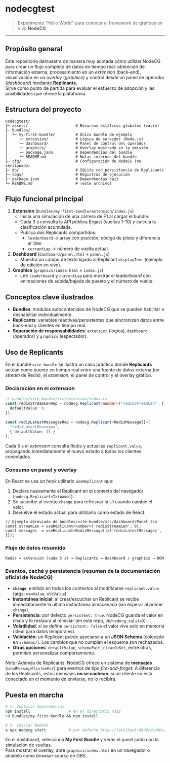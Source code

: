 # nodecgtest

> Experimento “Hello World” para conocer el framework de gráficos en vivo **NodeCG**

---

## Propósito general
Este repositorio demuestra de manera muy acotada cómo utilizar NodeCG para crear un flujo completo de datos en tiempo real: obtención de información externa, procesamiento en un _extension_ (back-end), visualización en un *overlay* (_graphics_) y control desde un panel de operador (_dashboard_) mediante **Replicants**.  
Sirve como punto de partida para evaluar el esfuerzo de adopción y las posibilidades que ofrece la plataforma.

## Estructura del proyecto
```
nodecgtest/
├─ assets/                     # Recursos estáticos globales (vacío)
├─ bundles/
│  └─ my-first-bundle/         # Único bundle de ejemplo
│     ├─ extension/            # Lógica de servidor (Node.js)
│     ├─ dashboard/            # Panel de control del operador
│     ├─ graphics/             # Overlay mostrado en la emisión
│     ├─ package.json          # Dependencias del bundle
│     └─ README.md             # Notas internas del bundle
├─ cfg/                        # Configuración de NodeCG (no versionado)
├─ db/                         # SQLite con persistencia de Replicants
├─ logs/                       # Registros de ejecución
├─ package.json                # Dependencias raíz
└─ README.md                   # (este archivo)
```

## Flujo funcional principal
1. **Extension** (`bundles/my-first-bundle/extension/index.js`)
   * Inicia una simulación de una carrera de F1 al cargar el bundle.
   * Cada 3 s consulta la API pública Ergast (vueltas 1-10) y calcula la clasificación acumulada.
   * Publica dos Replicants compartidos:
     * `leaderboard` → array con posición, código de piloto y diferencia al líder.
     * `currentLap` → número de vuelta actual.
2. **Dashboard** (`dashboard/panel.html` + `panel.js`)
   * Muestra un campo de texto ligado al Replicant `displayText` (ejemplo de edición en vivo).
3. **Graphics** (`graphics/index.html` + `index.js`)
   * Lee `leaderboard` y `currentLap` para mostrar el *leaderboard* con animaciones de subida/bajada de puesto y el número de vuelta.

## Conceptos clave ilustrados
* **Bundles**: módulos autocontenidos de NodeCG que se pueden habilitar o deshabilitar individualmente.
* **Replicants**: variables reactivas/persistentes que sincronizan datos entre back-end y clientes en tiempo real.
* **Separación de responsabilidades**: `extension` (lógica), `dashboard` (operador) y `graphics` (espectador).

## Uso de Replicants
En el bundle `vite-bundle` se ilustra un caso práctico donde **Replicants** actúan como puente en tiempo real entre una fuente de datos externa (un *stream* de Redis), el _extension_, el panel de control y el overlay gráfico.

### Declaración en el _extension_
```ts
// bundles/vite-bundle/src/extension/index.ts
const redisStreamLenRep = nodecg.Replicant<number>("redisStreamLen", {
  defaultValue: 0,
});

const redisLatestMessagesRep = nodecg.Replicant<RedisMessage[]>(
  "redisLatestMessages",
  { defaultValue: [] }
);
```
Cada 5 s el _extension_ consulta Redis y actualiza `replicant.value`, propagando inmediatamente el nuevo estado a todos los clientes conectados.

### Consumo en panel y overlay
En React se usa un *hook* utilitario `useReplicant` que:
1. Declara nuevamente el Replicant en el contexto del navegador (`nodecg.Replicant<T>(name)`).
2. Se suscribe al evento `change` para refrescar la UI cuando cambie el valor.
3. Devuelve el estado actual para utilizarlo como estado de React.

```tsx
// Ejemplo abreviado de bundles/vite-bundle/src/dashboard/Panel.tsx
const streamLen = useReplicant<number>('redisStreamLen', 0);
const messages  = useReplicant<RedisMessage[]>('redisLatestMessages', []);
```

### Flujo de datos resumido
`Redis → extension (cada 5 s) → Replicants → dashboard / graphics → DOM`

### Eventos, caché y persistencia (resumen de la documentación oficial de NodeCG)
* **`change`**: emitido en todos los contextos al modificarse `replicant.value` (args: `newValue`, `oldValue`).
* **Instantánea inicial**: al crear/escuchar un Replicant se recibe inmediatamente la última instantánea almacenada (sin esperar al primer `change`).
* **Persistencia**: por defecto `persistent: true`. NodeCG guarda el valor en disco y lo restaura al reiniciar (en este repo, `db/nodecg.sqlite3`).
* **Volatilidad**: si se define `persistent: false` el valor vive solo en memoria (ideal para datos temporales).
* **Validación**: un Replicant puede asociarse a un **JSON Schema** (colocado en `schemas/`). Los cambios que no cumplan el esquema son rechazados.
* **Otras opciones**: `defaultValue`, `schemaPath`, `clearOnSet`, entre otras, permiten personalizar comportamiento.

*Nota:* Además de Replicants, NodeCG ofrece un sistema de **mensajes** (`sendMessage`/`listenFor`) para eventos de tipo *fire-and-forget*. A diferencia de los Replicants, estos mensajes **no se cachean**: si un cliente no está conectado en el momento de enviarse, no lo recibirá.

## Puesta en marcha
```bash
# 1. Instalar dependencias
npm install                 # en el directorio raíz
cd bundles/my-first-bundle && npm install

# 2. Iniciar NodeCG
a npx nodecg start          # por defecto http://localhost:9090/dashboard
```
En el dashboard, selecciona **My First Bundle** y verás el panel junto con la simulación de vueltas.  
Para mostrar el overlay, abre `graphics/index.html` en un navegador o añádelo como *browser source* en OBS.